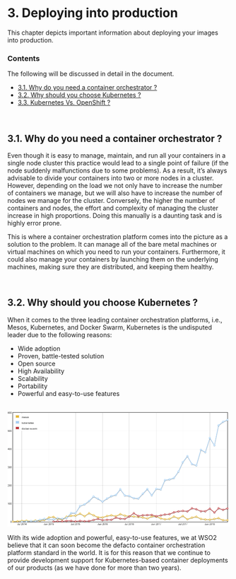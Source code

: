 # 3. Deploying into production

This chapter depicts important information about deploying your images into production.

### Contents

The following will be discussed in detail in the document.

* [3.1. Why do you need a container orchestrator ?](#Why-private-registry)
* [3.2. Why should you choose Kubernetes ?](#how-to-secure)
* [3.3. Kubernetes Vs. OpenShift ?](#scanning-auditing)

<br/>

## 3.1. Why do you need a container orchestrator ?

Even though it is easy to manage, maintain, and run all your containers in a single node cluster this practice would lead to a single point of failure (if the node suddenly malfunctions due to some problems). As a result, it’s always advisable to divide your containers into two or more nodes in a cluster. However, depending on the load we not only have to increase the number of containers we manage, but we will also have to increase the number of nodes we manage for the cluster. Conversely, the higher the number of containers and nodes, the effort and complexity of managing the cluster increase in high proportions. Doing this manually is a daunting task and is highly error prone. 

This is where a container orchestration platform comes into the picture as a solution to the problem. It can manage all of the bare metal machines or virtual machines on which you need to run your containers. Furthermore, it could also manage your containers by launching them on the underlying machines, making sure they are distributed, and keeping them healthy.

<br/>

## 3.2. Why should you choose Kubernetes ?

When it comes to the three leading container orchestration platforms, i.e., Mesos, Kubernetes, and Docker Swarm, Kubernetes is the undisputed leader due to the following reasons:

* Wide adoption
* Proven, battle-tested solution
* Open source
* High Availability
* Scalability
* Portability
* Powerful and easy-to-use features

<br/>

<img src="../imgs/deploy/kubernetes-adoption.png" width="900">

<br/>

With its wide adoption and powerful, easy-to-use features, we at WSO2 believe that it can soon become the defacto container orchestration platform standard in the world. It is for this reason that we continue to provide development support for Kubernetes-based container deployments of our products (as we have done for more than two years).
